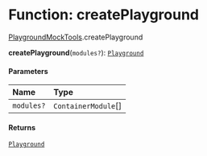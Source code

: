 # Function: createPlayground

[PlaygroundMockTools](/en/auto-docs/core/modules/PlaygroundMockTools.md).createPlayground

**createPlayground**(`modules?`): [`Playground`](/en/auto-docs/core/classes/Playground.md)

#### Parameters

| Name | Type |
| :------ | :------ |
| `modules?` | `ContainerModule`\[] |

#### Returns

[`Playground`](/en/auto-docs/core/classes/Playground.md)
